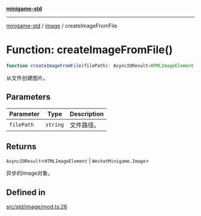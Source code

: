 [**minigame-std**](../../../README.md)

***

[minigame-std](../../../README.md) / [image](../README.md) / createImageFromFile

# Function: createImageFromFile()

```ts
function createImageFromFile(filePath): AsyncIOResult<HTMLImageElement | WechatMinigame.Image>
```

从文件创建图片。

## Parameters

| Parameter | Type | Description |
| ------ | ------ | ------ |
| `filePath` | `string` | 文件路径。 |

## Returns

`AsyncIOResult`\<`HTMLImageElement` \| `WechatMinigame.Image`\>

异步的Image对象。

## Defined in

[src/std/image/mod.ts:26](https://github.com/JiangJie/minigame-std/blob/8633d80114dee6c79033ec094d8233bd8263bedc/src/std/image/mod.ts#L26)
